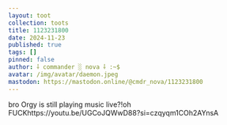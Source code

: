 ```yaml
---
layout: toot
collection: toots
title: 1123231800
date: 2024-11-23
published: true
tags: []
pinned: false
author: ⸸ commander ░ nova ⸸ :~$
avatar: /img/avatar/daemon.jpeg
mastodon: https://mastodon.online/@cmdr_nova/1123231800
---
```


bro Orgy is still playing music live?!oh FUCKhttps://youtu.be/UGCoJQWwD88?si=czqyqm1COh2AYnsA
